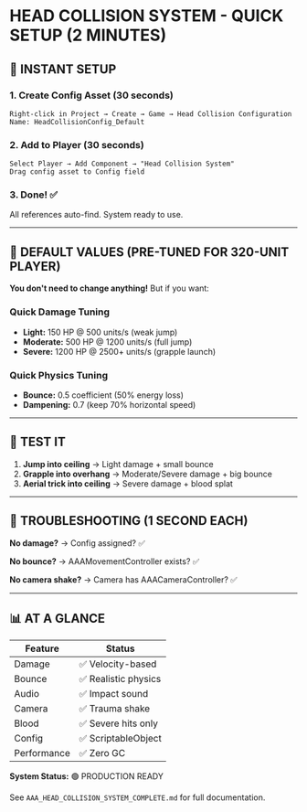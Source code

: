 # HEAD COLLISION SYSTEM - QUICK SETUP (2 MINUTES)

## 🚀 INSTANT SETUP

### 1. Create Config Asset (30 seconds)
```
Right-click in Project → Create → Game → Head Collision Configuration
Name: HeadCollisionConfig_Default
```

### 2. Add to Player (30 seconds)
```
Select Player → Add Component → "Head Collision System"
Drag config asset to Config field
```

### 3. Done! ✅

All references auto-find. System ready to use.

---

## 🎯 DEFAULT VALUES (PRE-TUNED FOR 320-UNIT PLAYER)

**You don't need to change anything!** But if you want:

### Quick Damage Tuning
- **Light:** 150 HP @ 500 units/s (weak jump)
- **Moderate:** 500 HP @ 1200 units/s (full jump)
- **Severe:** 1200 HP @ 2500+ units/s (grapple launch)

### Quick Physics Tuning
- **Bounce:** 0.5 coefficient (50% energy loss)
- **Dampening:** 0.7 (keep 70% horizontal speed)

---

## 🧪 TEST IT

1. **Jump into ceiling** → Light damage + small bounce
2. **Grapple into overhang** → Moderate/Severe damage + big bounce
3. **Aerial trick into ceiling** → Severe damage + blood splat

---

## 🐛 TROUBLESHOOTING (1 SECOND EACH)

**No damage?**
→ Config assigned? ✅

**No bounce?**
→ AAAMovementController exists? ✅

**No camera shake?**
→ Camera has AAACameraController? ✅

---

## 📊 AT A GLANCE

| Feature | Status |
|---------|--------|
| Damage | ✅ Velocity-based |
| Bounce | ✅ Realistic physics |
| Audio | ✅ Impact sound |
| Camera | ✅ Trauma shake |
| Blood | ✅ Severe hits only |
| Config | ✅ ScriptableObject |
| Performance | ✅ Zero GC |

**System Status:** 🟢 PRODUCTION READY

See `AAA_HEAD_COLLISION_SYSTEM_COMPLETE.md` for full documentation.
